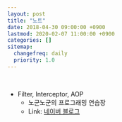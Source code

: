 ```yaml
---
layout: post
title: "노트"
date: 2018-04-30 09:00:00 +0900
lastmod: 2020-02-07 11:00:00 +0900
categories: []
sitemap:
  changefreq: daily
  priority: 1.0
---
```


<br/>

- Filter, Interceptor, AOP
  - 노군노군의 프로그래밍 연습장
  - Link: [네이버 블로그](http://blog.naver.com/PostView.nhn?blogId=fortunerain&logNo=220964510870&parentCategoryNo=&categoryNo=69&viewDate=&isShowPopularPosts=true&from=search)
